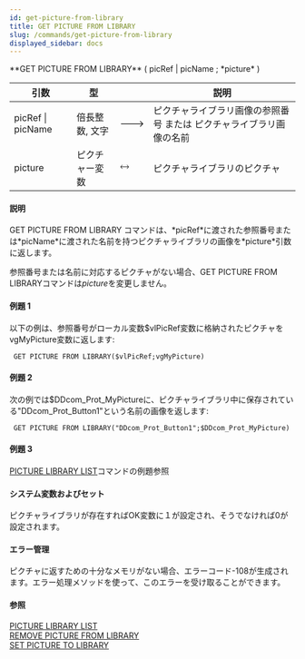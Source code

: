 ```yaml
---
id: get-picture-from-library
title: GET PICTURE FROM LIBRARY
slug: /commands/get-picture-from-library
displayed_sidebar: docs
---
```


<!--REF #_command_.GET PICTURE FROM LIBRARY.Syntax-->**GET PICTURE FROM LIBRARY** ( picRef | picName ; *picture* )<!-- END REF-->
<!--REF #_command_.GET PICTURE FROM LIBRARY.Params-->
| 引数 | 型 |  | 説明 |
| --- | --- | --- | --- |
| picRef &#124; picName | 倍長整数, 文字 | &#x1F852; | ピクチャライブラリ画像の参照番号 または ピクチャライブラリ画像の名前 |
| picture | ピクチャー変数 | &#x1F858; | ピクチャライブラリのピクチャ |

<!-- END REF-->

#### 説明 

<!--REF #_command_.GET PICTURE FROM LIBRARY.Summary-->GET PICTURE FROM LIBRARY コマンドは、*picRef*に渡された参照番号または*picName*に渡された名前を持つピクチャライブラリの画像を*picture*引数に返します。<!-- END REF-->

参照番号または名前に対応するピクチャがない場合、GET PICTURE FROM LIBRARYコマンドは*picture*を変更しません。

#### 例題 1 

以下の例は、参照番号がローカル変数$vlPicRef変数に格納されたピクチャをvgMyPicture変数に返します:  

```4d
 GET PICTURE FROM LIBRARY($vlPicRef;vgMyPicture)
```

  
#### 例題 2 

次の例では$DDcom\_Prot\_MyPictureに、ピクチャライブラリ中に保存されている"DDcom\_Prot\_Button1"という名前の画像を返します:  
  
```4d
 GET PICTURE FROM LIBRARY("DDcom_Prot_Button1";$DDcom_Prot_MyPicture)
```

#### 例題 3 

[PICTURE LIBRARY LIST](picture-library-list.md "PICTURE LIBRARY LIST")コマンドの例題参照 

#### システム変数およびセット 

ピクチャライブラリが存在すればOK変数に１が設定され、そうでなければ0が設定されます。

#### エラー管理 

ピクチャに返すための十分なメモリがない場合、エラーコード-108が生成されます。エラー処理メソッドを使って、このエラーを受け取ることができます。

#### 参照 

[PICTURE LIBRARY LIST](picture-library-list.md)  
[REMOVE PICTURE FROM LIBRARY](remove-picture-from-library.md)  
[SET PICTURE TO LIBRARY](set-picture-to-library.md)  
